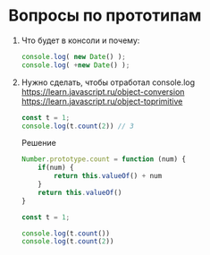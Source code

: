 # Вопросы по прототипам

1. Что будет в консоли и почему:
    ```js
    console.log( new Date() );
    console.log( +new Date() );
    ``` 

2. Нужно сделать, чтобы отработал console.log
    https://learn.javascript.ru/object-conversion
    https://learn.javascript.ru/object-toprimitive
    ```js
    const t = 1;
    console.log(t.count(2)) // 3
    ```
    
    Решение
    ```js
    Number.prototype.count = function (num) {
        if(num) {
            return this.valueOf() + num
        }
        return this.valueOf()
    }
    
    const t = 1;
    
    console.log(t.count())
    console.log(t.count(2))
    ```
